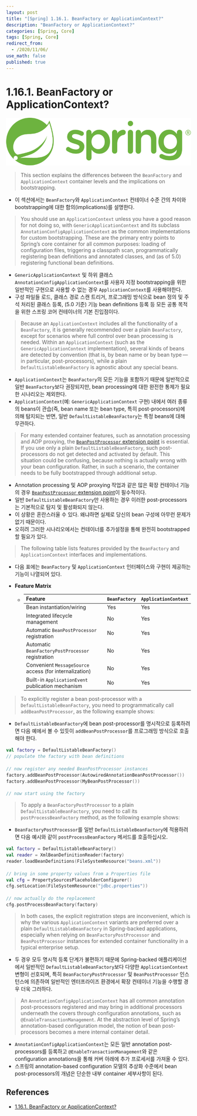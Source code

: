 ```yaml
---
layout: post
title: "[Spring] 1.16.1. BeanFactory or ApplicationContext?"
description: "BeanFactory or ApplicationContext?"
categories: [Spring, Core]
tags: [Spring, Core]
redirect_from:
  - /2020/11/06/
use_math: false
published: true
---
```


# 1.16.1. BeanFactory or ApplicationContext?

<img src="/assets/images/posts/logos/spring-logo.svg">

> This section explains the differences between the `BeanFactory` and `ApplicationContext` container levels and the implications on bootstrapping.

- 이 섹션에서는 `BeanFactory`와 `ApplicationContext` 컨테이너 수준 간의 차이와 bootstrapping에 대한 함의(implications)를 설명한다.

> You should use an `ApplicationContext` unless you have a good reason for not doing so, with `GenericApplicationContext` and its subclass `AnnotationConfigApplicationContext` as the common implementations for custom bootstrapping. These are the primary entry points to Spring’s core container for all common purposes: loading of configuration files, triggering a classpath scan, programmatically registering bean definitions and annotated classes, and (as of 5.0) registering functional bean definitions.

- `GenericApplicationContext` 및 하위 클래스 `AnnotationConfigApplicationContext`를 사용자 지정 bootstrapping을 위한 일반적인 구현으로 사용할 수 없는 경우 `ApplicationContext`를 사용해야한다.
- 구성 파일들 로드, 클래스 경로 스캔 트리거, 프로그래밍 방식으로 bean 정의 및 주석 처리된 클래스 등록, (5.0 기준) 기능 bean definitions 등록 등 모든 공통 목적을 위한 스프링 코어 컨테이너의 기본 진입점이다.

> Because an `ApplicationContext` includes all the functionality of a `BeanFactory`, it is generally recommended over a plain `BeanFactory`, except for scenarios where full control over bean processing is needed. Within an `ApplicationContext` (such as the `GenericApplicationContext` implementation), several kinds of beans are detected by convention (that is, by bean name or by bean type — in particular, post-processors), while a plain `DefaultListableBeanFactory` is agnostic about any special beans.

- `ApplicationContext`는 `BeanFactory`의 모든 기능을 포함하기 때문에 일반적으로 일반 `BeanFactory`보다 권장되지만, bean processing에 대한 완전한 통제가 필요한 시나리오는 제외한다.
- `ApplicationContext`(예: `GenericApplicationContext` 구현) 내에서 여러 종류의 beans이 관습(즉, bean name 또는 bean type, 특히 post-processors)에 의해 탐지되는 반면, 일반 `DefaultListableBeanFactory`는 특정 beans에 대해 무관하다.

> For many extended container features, such as annotation processing and AOP proxying, the [`BeanPostProcessor` extension point](https://docs.spring.io/spring/docs/current/spring-framework-reference/core.html#beans-factory-extension-bpp) is essential. If you use only a plain `DefaultListableBeanFactory`, such post-processors do not get detected and activated by default. This situation could be confusing, because nothing is actually wrong with your bean configuration. Rather, in such a scenario, the container needs to be fully bootstrapped through additional setup.

- Annotation processing 및 AOP proxying 작업과 같은 많은 확장 컨테이너 기능의 경우 [`BeanPostProcessor` extension point](https://docs.spring.io/spring/docs/current/spring-framework-reference/core.html#beans-factory-extension-bpp)이 필수적이다.
- 일반 `DefaultListableBeanFactory`만 사용하는 경우 이러한 post-processors는 기본적으로 탐지 및 활성화되지 않는다.
- 이 상황은 혼란스러울 수 있다. 왜냐하면 실제로 당신의 bean 구성에 아무런 문제가 없기 때문이다.
- 오히려 그러한 시나리오에서는 컨테이너를 추가설정을 통해 완전히 bootstrapped할 필요가 있다.

> The following table lists features provided by the `BeanFactory` and `ApplicationContext` interfaces and implementations.

- 다음 표에는 `BeanFactory` 및 `ApplicationContext` 인터페이스와 구현이 제공하는 기능이 나열되어 있다.

- **Feature Matrix**
  - | **Feature**                                             | `BeanFactory` | `ApplicationContext` |
    | ------------------------------------------------------- | ------------- | -------------------- |
    | Bean instantiation/wiring                               | Yes           | Yes                  |
    | Integrated lifecycle management                         | No            | Yes                  |
    | Automatic `BeanPostProcessor` registration              | No            | Yes                  |
    | Automatic `BeanFactoryPostProcessor` registration       | No            | Yes                  |
    | Convenient `MessageSource` access (for internalization) | No            | Yes                  |
    | Built-in `ApplicationEvent` publication mechanism       | No            | Yes                  |

> To explicitly register a bean post-processor with a `DefaultListableBeanFactory`, you need to programmatically call `addBeanPostProcessor`, as the following example shows:

- `DefaultListableBeanFactory`에 bean post-processor를 명시적으로 등록하려면 다음 예에서 볼 수 있듯이 `addBeanPostProcessor`를 프로그래밍 방식으로 호출해야 한다.

```kotlin
val factory = DefaultListableBeanFactory()
// populate the factory with bean definitions

// now register any needed BeanPostProcessor instances
factory.addBeanPostProcessor(AutowiredAnnotationBeanPostProcessor())
factory.addBeanPostProcessor(MyBeanPostProcessor())

// now start using the factory
```

> To apply a `BeanFactoryPostProcessor` to a plain `DefaultListableBeanFactory`, you need to call its `postProcessBeanFactory` method, as the following example shows:

- `BeanFactoryPostProcessor`를 일반 `DefaultListableBeanFactory`에 적용하려면 다음 예시와 같이 `postProcessBeanFactory` 메서드를 호출하십시오.

```kotlin
val factory = DefaultListableBeanFactory()
val reader = XmlBeanDefinitionReader(factory)
reader.loadBeanDefinitions(FileSystemResource("beans.xml"))

// bring in some property values from a Properties file
val cfg = PropertySourcesPlaceholderConfigurer()
cfg.setLocation(FileSystemResource("jdbc.properties"))

// now actually do the replacement
cfg.postProcessBeanFactory(factory)
```

> In both cases, the explicit registration steps are inconvenient, which is why the various `ApplicationContext` variants are preferred over a plain `DefaultListableBeanFactory` in Spring-backed applications, especially when relying on `BeanFactoryPostProcessor` and `BeanPostProcessor` instances for extended container functionality in a typical enterprise setup.

- 두 경우 모두 명시적 등록 단계가 불편하기 때문에 Spring-backed 애플리케이션에서 일반적인 `DefaultListableBeanFactory`보다 다양한 `ApplicationContext` 변형이 선호되며, 특히 `BeanFactoryPostProcessor` 및 `BeanPostProcessor` 인스턴스에 의존하여 일반적인 엔터프라이즈 환경에서 확장 컨테이너 기능을 수행할 경우 더욱 그러하다.

> An `AnnotationConfigApplicationContext` has all common annotation post-processors registered and may bring in additional processors underneath the covers through configuration annotations, such as `@EnableTransactionManagement`. At the abstraction level of Spring’s annotation-based configuration model, the notion of bean post-processors becomes a mere internal container detail.

- `AnnotationConfigApplicationContext`는 모든 일반 annotation post-processors를 등록하고 `@EnableTransactionManagement`와 같은 configuration annotations을 통해 커버 아래에 추가 프로세서를 가져올 수 있다.
- 스프링의 annotation-based configuration 모델의 추상화 수준에서 bean post-processors의 개념은 단순한 내부 container 세부사항이 된다.

## References

- [1.16.1. BeanFactory or ApplicationContext?](https://docs.spring.io/spring-framework/docs/current/reference/html/core.html#context-introduction-ctx-vs-beanfactory)
